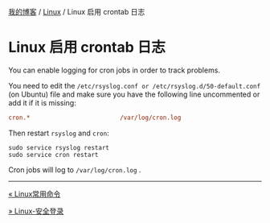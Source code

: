[我的博客](../_index.md) / [Linux](_index.md) / Linux 启用 crontab 日志

# Linux 启用 crontab 日志

You can enable logging for cron jobs in order to track problems.

You need to edit the `/etc/rsyslog.conf or /etc/rsyslog.d/50-default.conf` (on Ubuntu) file and make sure you have the following line uncommented or add it if it is missing:

```ini
cron.*                         /var/log/cron.log
```

Then restart `rsyslog` and `cron`:

```shell
sudo service rsyslog restart
sudo service cron restart
```

Cron jobs will log to `/var/log/cron.log` .

---
[« Linux常用命令](linux-common-commands.md)

[» Linux-安全登录](linux-secure-login.md)
